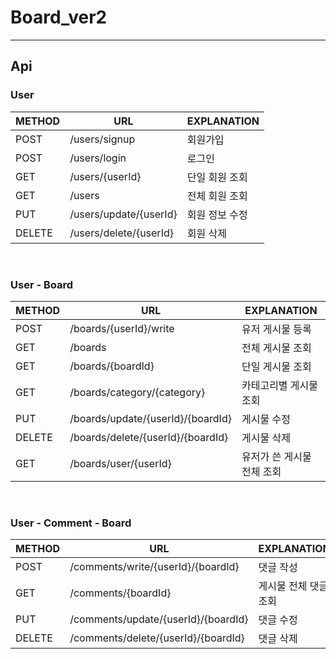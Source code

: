 # Board_ver2

---

## Api

### User

| METHOD | URL             | EXPLANATION    |
| ------ | --------------- | -------------- |
| POST   | /users/signup   | 회원가입       |
| POST   | /users/login    | 로그인         |
| GET    | /users/{userId} | 단일 회원 조회 |
| GET    | /users          | 전체 회원 조회 |
| PUT    | /users/update/{userId} | 회원 정보 수정 |
| DELETE | /users/delete/{userId} | 회원 삭제      |

<br/>

### User - Board

| METHOD | URL                        | EXPLANATION                |
| ------ | -------------------------- | -------------------------- |
| POST   | /boards/{userId}/write     | 유저 게시물 등록         |
| GET    | /boards                    | 전체 게시물 조회           |
| GET    | /boards/{boardId}          | 단일 게시물 조회     |
| GET    | /boards/category/{category}         | 카테고리별 게시물 조회     |
| PUT    | /boards/update/{userId}/{boardId} | 게시물 수정                |
| DELETE | /boards/delete/{userId}/{boardId} | 게시물 삭제                |
| GET    | /boards/user/{userId}           | 유저가 쓴 게시물 전체 조회 |

<br/>

### User - Comment - Board

| METHOD | URL                               | EXPLANATION           |
| ------ | --------------------------------- | --------------------- |
| POST   | /comments/write/{userId}/{boardId} | 댓글 작성             |
| GET    | /comments/{boardId}                | 게시물 전체 댓글 조회 |
| PUT    | /comments/update/{userId}/{boardId}       | 댓글 수정             |
| DELETE | /comments/delete/{userId}/{boardId} | 댓글 삭제             |
